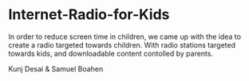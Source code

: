 # Internet-Radio-for-Kids
In order to reduce screen time in children, we came up with the idea to create a radio targeted towards children.
With radio stations targeted towards kids, and downloadable content contolled by parents.

Kunj Desai & Samuel Boahen
